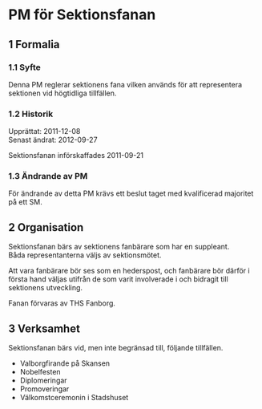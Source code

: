 # PM för Sektionsfanan

## 1 Formalia

### 1.1 Syfte

Denna PM reglerar sektionens fana vilken används för att representera sektionen vid högtidliga tillfällen.

### 1.2 Historik

Upprättat: 2011-12-08  
Senast ändrat: 2012-09-27

Sektionsfanan införskaffades 2011-09-21

### 1.3 Ändrande av PM

För ändrande av detta PM krävs ett beslut taget med kvalificerad majoritet på ett SM.

## 2 Organisation

Sektionsfanan bärs av sektionens fanbärare som har en suppleant.  
Båda representanterna väljs av sektionsmötet.

Att vara fanbärare bör ses som en hederspost, och fanbärare bör därför i första hand väljas utifrån de som varit involverade i och bidragit till sektionens utveckling.

Fanan förvaras av THS Fanborg.

## 3 Verksamhet

Sektionsfanan bärs vid, men inte begränsad till, följande tillfällen.

- Valborgfirande på Skansen  
- Nobelfesten  
- Diplomeringar  
- Promoveringar  
- Välkomstceremonin i Stadshuset
